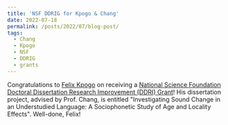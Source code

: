 ```yaml
---
title: 'NSF DDRIG for Kpogo & Chang'
date: 2022-07-18
permalink: /posts/2022/07/blog-post/
tags:
  - Chang
  - Kpogo
  - NSF
  - DDRIG
  - grants
---
```


Congratulations to <a href="https://www.felixkpogo.com/" target="_blank" rel="noopener noreferrer">Felix Kpogo</a> on receiving a <a href="https://www.nsf.gov/funding/opportunities/ling-ddri-linguistics-program-doctoral-dissertation-research" target="_blank">National Science Foundation Doctoral Dissertation Research Improvement (DDRI) Grant</a>! His dissertation project, advised by Prof. Chang, is entitled "Investigating Sound Change in an Understudied Language: A Sociophonetic Study of Age and Locality Effects". Well-done, Felix!
